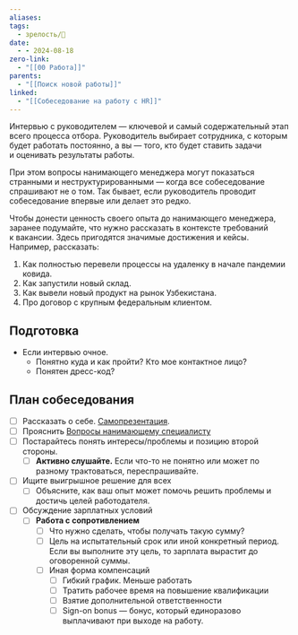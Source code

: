 ```yaml
---
aliases: 
tags:
  - зрелость/🌱
date:
  - - 2024-08-18
zero-link:
  - "[[00 Работа]]"
parents:
  - "[[Поиск новой работы]]"
linked:
  - "[[Собеседование на работу с HR]]"
---
```

Интервью с руководителем — ключевой и самый содержательный этап всего процесса отбора. Руководитель выбирает сотрудника, с которым будет работать постоянно, а вы — того, кто будет ставить задачи и оценивать результаты работы.

При этом вопросы нанимающего менеджера могут показаться странными и неструктурированными — когда все собеседование спрашивают не о том. Так бывает, если руководитель проводит собеседование впервые или делает это редко.

Чтобы донести ценность своего опыта до нанимающего менеджера, заранее подумайте, что нужно рассказать в контексте требований к вакансии. Здесь пригодятся значимые достижения и кейсы. Например, рассказать:
1. Как полностью перевели процессы на удаленку в начале пандемии ковида.
2. Как запустили новый склад.
3. Как вывели новый продукт на рынок Узбекистана.
4. Про договор с крупным федеральным клиентом.

## Подготовка
- Если интервью очное.
	- Понятно куда и как пройти? Кто мое контактное лицо?
	- Понятен дресс-код?

## План собеседования
- [ ] Рассказать о себе. [Самопрезентация](Самопрезентация.md).
- [ ] Прояснить [Вопросы нанимающему специалисту](Вопросы%20работодателю.md#Вопросы%20нанимающему%20специалисту)
- [ ] Постарайтесь понять интересы/проблемы и позицию второй стороны.
	- [ ] **Активно слушайте.** Если что-то не понятно или может по разному трактоваться, переспрашивайте.
- [ ] Ищите выигрышное решение для всех
	- [ ] Объясните, как ваш опыт может помочь решить проблемы и достичь целей работодателя.
- [ ] Обсуждение зарплатных условий
	- [ ]  **Работа с сопротивлением**
		- [ ] Что нужно сделать, чтобы получать такую сумму?
		- [ ] Цель на испытательный срок или иной конкретный период. Если вы выполните эту цель, то зарплата вырастит до оговоренной суммы.
		- [ ] Иная форма компенсаций
			- [ ] Гибкий график. Меньше работать
			- [ ] Тратить рабочее время на повышение квалификации
			- [ ] Взятие дополнительной ответственности
			- [ ] Sign-on bonus — бонус, который единоразово выплачивают при выходе на работу.
